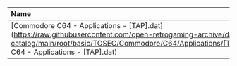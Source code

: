 |Name|Size|
|:---|---:|
|[Commodore C64 - Applications - [TAP].dat](https://raw.githubusercontent.com/open-retrogaming-archive/dat-catalog/main/root/basic/TOSEC/Commodore/C64/Applications/[TAP]/Commodore C64 - Applications - [TAP].dat)|38598|
